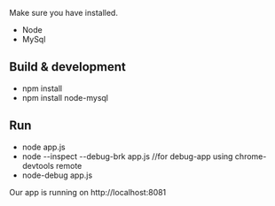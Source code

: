 Make sure you have installed.

* Node
* MySql

## Build & development
* npm install
* npm install node-mysql

## Run
* node app.js
* node --inspect --debug-brk app.js   //for debug-app using chrome-devtools remote
* node-debug app.js

Our app is running on http://localhost:8081